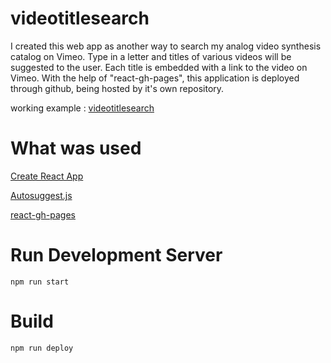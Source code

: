 # videotitlesearch

I created this web app as another way to search my analog video synthesis catalog on Vimeo. Type in a letter and titles of various videos will be suggested to the user. Each title is embedded with a link to the video on Vimeo. With the help of "react-gh-pages", this application is deployed through github, being hosted by it's own repository.

working example : [videotitlesearch](http://cskonopka.github.io/videotitlesearch)

# What was used
[Create React App](https://github.com/facebookincubator/create-react-app)

[Autosuggest.js](https://github.com/moroshko/react-autosuggest)

[react-gh-pages](https://github.com/gitname/react-gh-pages)

# Run Development Server
`npm run start`

# Build
`npm run deploy`